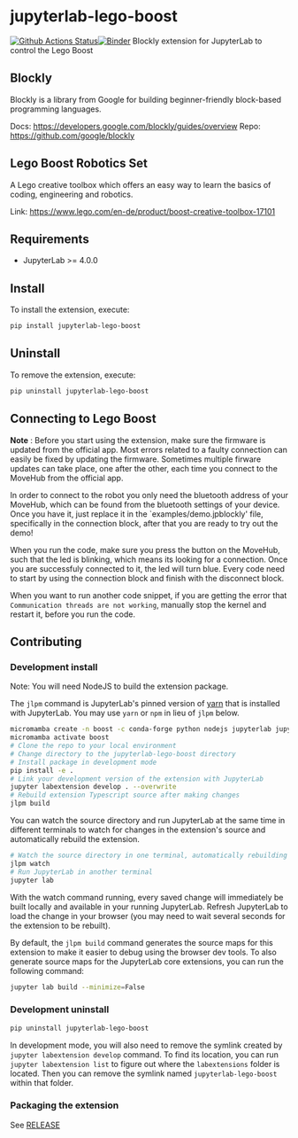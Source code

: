 # jupyterlab-lego-boost

[![Github Actions Status](https://github.com/QuantStack/jupyterlab-lego-boost/workflows/Build/badge.svg)](https://github.com/QuantStack/jupyterlab-lego-boost/actions/workflows/build.yml)[![Binder](https://mybinder.org/badge_logo.svg)](https://mybinder.org/v2/gh/QuantStack/jupyterlab-lego-boost/main?urlpath=lab)
Blockly extension for JupyterLab to control the Lego Boost

## Blockly

Blockly is a library from Google for building beginner-friendly block-based programming languages.

Docs: https://developers.google.com/blockly/guides/overview
Repo: https://github.com/google/blockly

## Lego Boost Robotics Set

A Lego creative toolbox which offers an easy way to learn the basics of coding, engineering and robotics.

Link: https://www.lego.com/en-de/product/boost-creative-toolbox-17101

## Requirements

- JupyterLab >= 4.0.0

## Install

To install the extension, execute:

```bash
pip install jupyterlab-lego-boost
```

## Uninstall

To remove the extension, execute:

```bash
pip uninstall jupyterlab-lego-boost
```

## Connecting to Lego Boost

**Note** : Before you start using the extension, make sure the firmware is updated from the official app. Most errors related to a faulty connection can easily be fixed by updating the firmware. Sometimes multiple firware updates can take place, one after the other, each time you connect to the MoveHub from the official app.

In order to connect to the robot you only need the bluetooth address of your MoveHub, which can be found from the bluetooth settings of your device. Once you have it, just replace it in the `examples/demo.jpblockly' file, specifically in the connection block, after that you are ready to try out the demo!

When you run the code, make sure you press the button on the MoveHub, such that the led is blinking, which means its looking for a connection. Once you are successfuly connected to it, the led will turn blue. Every code need to start by using the connection block and finish with the disconnect block.

When you want to run another code snippet, if you are getting the error that `Communication threads are not working`, manually stop the kernel and restart it, before you run the code.

## Contributing

### Development install

Note: You will need NodeJS to build the extension package.

The `jlpm` command is JupyterLab's pinned version of
[yarn](https://yarnpkg.com/) that is installed with JupyterLab. You may use
`yarn` or `npm` in lieu of `jlpm` below.

```bash
micromamba create -n boost -c conda-forge python nodejs jupyterlab jupyterlab-language-pack-es-ES jupyterlab-language-pack-fr-FR ipykernel xeus-python xeus-lua
micromamba activate boost
# Clone the repo to your local environment
# Change directory to the jupyterlab-lego-boost directory
# Install package in development mode
pip install -e .
# Link your development version of the extension with JupyterLab
jupyter labextension develop . --overwrite
# Rebuild extension Typescript source after making changes
jlpm build
```

You can watch the source directory and run JupyterLab at the same time in different terminals to watch for changes in the extension's source and automatically rebuild the extension.

```bash
# Watch the source directory in one terminal, automatically rebuilding when needed
jlpm watch
# Run JupyterLab in another terminal
jupyter lab
```

With the watch command running, every saved change will immediately be built locally and available in your running JupyterLab. Refresh JupyterLab to load the change in your browser (you may need to wait several seconds for the extension to be rebuilt).

By default, the `jlpm build` command generates the source maps for this extension to make it easier to debug using the browser dev tools. To also generate source maps for the JupyterLab core extensions, you can run the following command:

```bash
jupyter lab build --minimize=False
```

### Development uninstall

```bash
pip uninstall jupyterlab-lego-boost
```

In development mode, you will also need to remove the symlink created by `jupyter labextension develop`
command. To find its location, you can run `jupyter labextension list` to figure out where the `labextensions`
folder is located. Then you can remove the symlink named `jupyterlab-lego-boost` within that folder.

### Packaging the extension

See [RELEASE](RELEASE.md)
